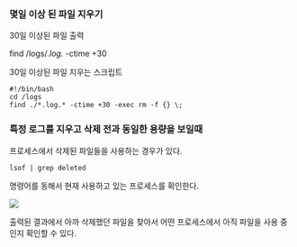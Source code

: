 ### 몇일 이상 된 파일 지우기

30일 이상된 파일 출력

find /logs/*.log.* -ctime +30


30일 이상된 파일 지우는 스크립트

```
#!/bin/bash
cd /logs
find ./*.log.* -ctime +30 -exec rm -f {} \;
```

### 특정 로그를 지우고 삭제 전과 동일한 용량을 보일때
 
프로세스에서 삭제된 파일들을 사용하는 경우가 있다.

``` 
lsof | grep deleted
```

명령어를 동해서 현재 사용하고 있는 프로세스를 확인한다.

<img src="https://user-images.githubusercontent.com/38831314/111253864-39818b80-8657-11eb-83d6-6ef63711c8be.png">

출력된 결과에서 아까 삭제했던 파일을 찾아서 어떤 프로세스에서 아직 파일을 사용 중인지 확인할 수 있다. 
